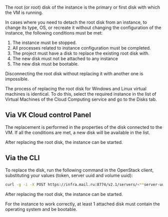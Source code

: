 The root (or root) disk of the instance is the primary or first disk with which the VM is running.

In cases where you need to detach the root disk from an instance, to change its type, OS, or recreate it without changing the configuration of the instance, the following conditions must be met:

1. The instance must be stopped.
2. All processes related to instance configuration must be completed.
3. The project must have a disk to replace the existing root disk with.
4. The new disk must not be attached to any instance
5. The new disk must be bootable.

<warn>

Disconnecting the root disk without replacing it with another one is impossible.

</warn>

The process of replacing the root disk for Windows and Linux virtual machines is identical. To do this, select the required instance in the list of Virtual Machines of the Cloud Computing service and go to the Disks tab.

## Via VK Cloud control Panel

The replacement is performed in the properties of the disk connected to the VM. If all the conditions are met, a new disk will be available in the list.

After replacing the root disk, the instance can be started.

## Via the CLI

To replace the disk, run the following command in the OpenStack client, substituting your values (token, server uuid and volume uuid):

```bash
curl -g -i -X POST https://infra.mail.ru:8774/v2.1/servers/<**server-uuid**\>/action -H "Accept: application/json" -H "Content-Type: application/json" -H "User-Agent: python-cinderclient" -H "X-Auth-Token: <**token**\>" -d '{"replaceRoot": {"volume_id": "<**volume uuid to set**\>"}}'
```

After replacing the root disk, the instance can be started.

<warn>

For the instance to work correctly, at least 1 attached disk must contain the operating system and be bootable.

</warn>
